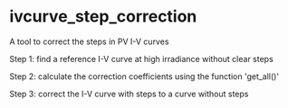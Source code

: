 # ivcurve_step_correction
A tool to correct the steps in PV I-V curves

Step 1: find a reference I-V curve at high irradiance without clear steps

Step 2: calculate the correction coefficients using the function 'get_all()'

Step 3: correct the I-V curve with steps to a curve without steps
